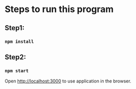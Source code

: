 # Steps to run this program

## Step1:

### `npm install`

## Step2:

### `npm start`

Open [http://localhost:3000](http://localhost:3000) to use application in the browser.

